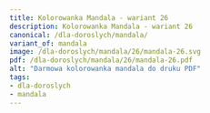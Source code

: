 ```yaml
---
title: Kolorowanka Mandala - wariant 26
description: Kolorowanka Mandala - wariant 26
canonical: /dla-doroslych/mandala/
variant_of: mandala
image: /dla-doroslych/mandala/26/mandala-26.svg
pdf: /dla-doroslych/mandala/26/mandala-26.pdf
alt: "Darmowa kolorowanka mandala do druku PDF"
tags:
- dla-doroslych
- mandala
---
```

